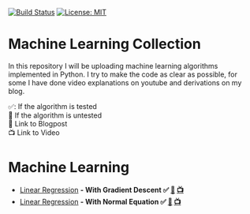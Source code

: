 [![Build Status](https://travis-ci.com/AladdinPerzon/Machine-Learning-Collection.svg?branch=master)](https://travis-ci.com/AladdinPerzon/Machine-Learning-Collection) [![License: MIT](https://img.shields.io/badge/License-MIT-yellow.svg)](https://opensource.org/licenses/MIT)


# Machine Learning Collection
In this repository I will be uploading machine learning algorithms implemented in Python. I try to make the code as clear as possible, for some I have done video explanations on youtube and derivations on my blog.

:white_check_mark:: If the algorithm is tested  \
:small_red_triangle: If the algorithm is untested  \
:scroll: Link to Blogpost  \
:tv: Link to Video

# Machine Learning
* [Linear Regression](https://github.com/AladdinPerzon/Machine-Learning-Collection/blob/master/ML/LinearRegression/linear_regression_gradient_descent.py) **- With Gradient Descent :white_check_mark: [:scroll:](https://aladdinperzon.github.io/2020/03/25/Linear-Regression/) [:tv:](www.youtube.com)**
* [Linear Regression](https://github.com/AladdinPerzon/Machine-Learning-Collection/blob/master/ML/LinearRegression/linear_regression_normal_equation.py) **- With Normal Equation :white_check_mark: [:scroll:](https://aladdinperzon.github.io/2020/03/25/Linear-Regression/) [:tv:](www.youtube.com)**
